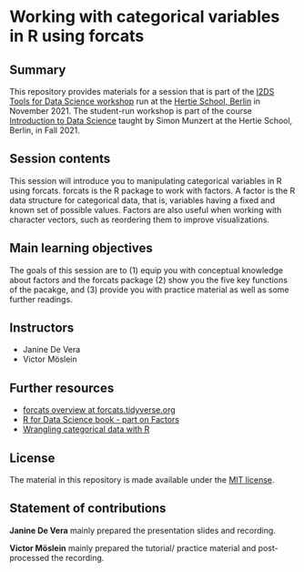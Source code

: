 # Working with categorical variables in R using forcats

## Summary

This repository provides materials for a session that is part of the [I2DS Tools for Data Science workshop](https://github.com/intro-to-data-science-21-workshop) run at the [Hertie School, Berlin](https://www.hertie-school.org/en/) in November 2021. The student-run workshop is part of the course [Introduction to Data Science](https://github.com/intro-to-data-science-21) taught by Simon Munzert at the Hertie School, Berlin, in Fall 2021.


## Session contents 

This session will introduce you to manipulating categorical variables in R using forcats. forcats is the R package to work with factors. A factor is the R data structure for categorical data, that is, variables having a fixed and known set of possible values.
Factors are also useful when working with character vectors, such as reordering them to improve visualizations.

## Main learning objectives

The goals of this session are to (1) equip you with conceptual knowledge about factors and the forcats package (2) show you the five key functions of the pacakge, and (3) provide you with practice material as well as some further readings.

## Instructors

- Janine De Vera
- Victor Möslein

## Further resources

- [forcats overview at forcats.tidyverse.org](https://forcats.tidyverse.org)
- [R for Data Science book - part on Factors](https://r4ds.had.co.nz/factors.html#factors)
- [Wrangling categorical data with R](https://peerj.com/preprints/3163/) 

## License

The material in this repository is made available under the [MIT license](http://opensource.org/licenses/mit-license.php). 

## Statement of contributions

**Janine De Vera** mainly prepared the presentation slides and recording.

**Victor Möslein** mainly prepared the tutorial/ practice material and post-processed the recording.

